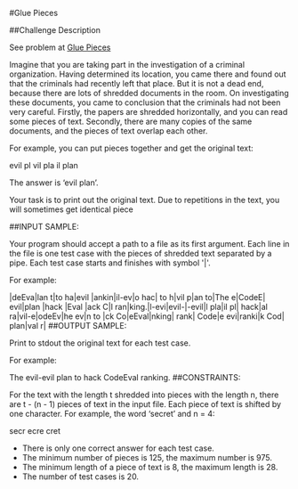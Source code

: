 #Glue Pieces

##Challenge Description

See problem at [Glue Pieces](https://www.codeeval.com/open_challenges/185/)

Imagine that you are taking part in the investigation of a criminal organization. Having determined its location, you came there and found out that the criminals had recently left that place. But it is not a dead end, because there are lots of shredded documents in the room. On investigating these documents, you came to conclusion that the criminals had not been very careful. Firstly, the papers are shredded horizontally, and you can read some pieces of text. Secondly, there are many copies of the same documents, and the pieces of text overlap each other.

For example, you can put pieces together and get the original text:

evil pl
 vil pla
  il plan

The answer is ‘evil plan’.

Your task is to print out the original text. Due to repetitions in the text, you will sometimes get identical piece


##INPUT SAMPLE:

Your program should accept a path to a file as its first argument. Each line in the file is one test case with the pieces of shredded text separated by a pipe. Each test case starts and finishes with symbol '|'.

For example:

|deEva|lan t|to ha|evil |ankin|il-ev|o hac| to h|vil p|an to|The e|CodeE| 
evil|plan |hack |Eval |ack C|l ran|king.|l-evi|evil-|-evil|l pla|il pl| hack|al 
ra|vil-e|odeEv|he ev|n to |ck Co|eEval|nking| rank| Code|e evi|ranki|k Cod| 
plan|val r|
##OUTPUT SAMPLE:

Print to stdout the original text for each test case.

For example:

The evil-evil plan to hack CodeEval ranking.
##CONSTRAINTS:

For the text with the length t shredded into pieces with the length n, there are t - (n - 1) pieces of text in the input file. Each piece of text is shifted by one character. For example, the word ‘secret’ and n = 4:

secr
 ecre
  cret

* There is only one correct answer for each test case.
* The minimum number of pieces is 125, the maximum number is 975.
* The minimum length of a piece of text is 8, the maximum length is 28.
* The number of test cases is 20.
